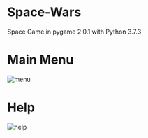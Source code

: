 # Space-Wars
Space Game in pygame 2.0.1  with Python 3.7.3

# Main Menu

![menu](https://user-images.githubusercontent.com/59678074/112742991-163cd180-8fb1-11eb-85b5-aeeb30e16e39.png)

# Help

![help](https://user-images.githubusercontent.com/59678074/112743043-919e8300-8fb1-11eb-9742-b743b448c877.png)
